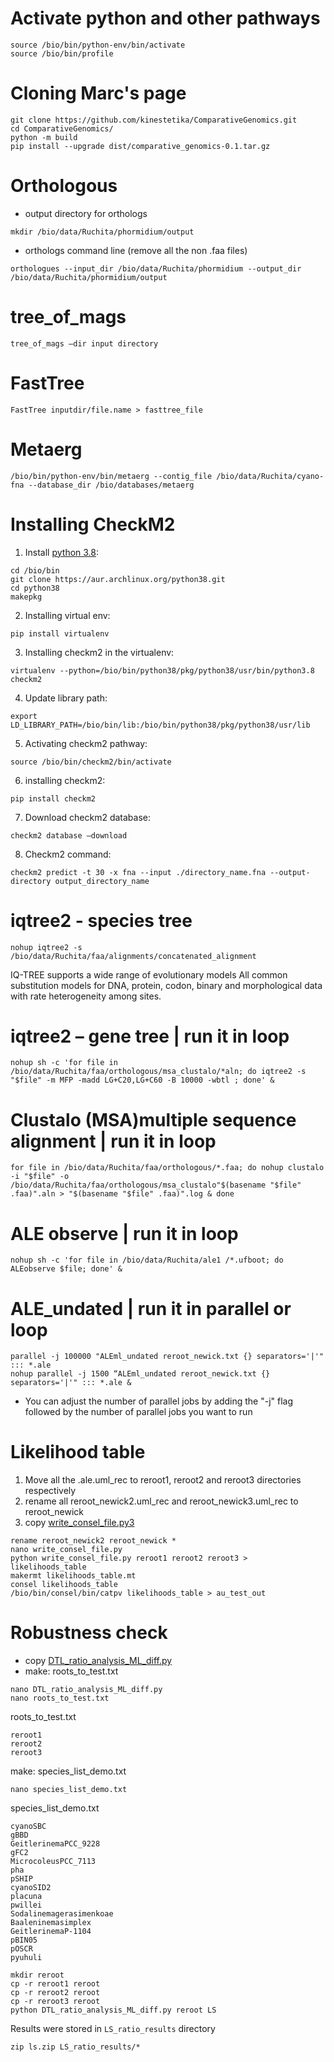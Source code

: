 # Activate python and other pathways
```
source /bio/bin/python-env/bin/activate
source /bio/bin/profile
```
# Cloning Marc's page
```
git clone https://github.com/kinestetika/ComparativeGenomics.git
cd ComparativeGenomics/
python -m build
pip install --upgrade dist/comparative_genomics-0.1.tar.gz
```

# Orthologous
- output directory for orthologs 
```
mkdir /bio/data/Ruchita/phormidium/output 
```
- orthologs command line (remove all the non .faa files)
```
orthologues --input_dir /bio/data/Ruchita/phormidium --output_dir /bio/data/Ruchita/phormidium/output 
```

# tree_of_mags
```
tree_of_mags –dir input directory
```

# FastTree
```
FastTree inputdir/file.name > fasttree_file
```

# Metaerg 
```
/bio/bin/python-env/bin/metaerg --contig_file /bio/data/Ruchita/cyano-fna --database_dir /bio/databases/metaerg 
```

# Installing CheckM2
1.	Install [python 3.8](https://aur.archlinux.org/packages/python38):
```
cd /bio/bin
git clone https://aur.archlinux.org/python38.git
cd python38
makepkg
```

2. Installing virtual env:
```
pip install virtualenv
```

3. Installing checkm2 in the virtualenv: 
```
virtualenv --python=/bio/bin/python38/pkg/python38/usr/bin/python3.8 checkm2
```

4. Update library path:
```
export LD_LIBRARY_PATH=/bio/bin/lib:/bio/bin/python38/pkg/python38/usr/lib
```

5. Activating checkm2 pathway:
```
source /bio/bin/checkm2/bin/activate
```

6. installing checkm2:
```
pip install checkm2
```

7. Download checkm2 database:
```
checkm2 database –download
```

8. Checkm2 command:
```
checkm2 predict -t 30 -x fna --input ./directory_name.fna --output-directory output_directory_name
```

# iqtree2 - species tree
```
nohup iqtree2 -s /bio/data/Ruchita/faa/alignments/concatenated_alignment
```
IQ-TREE supports a wide range of evolutionary models
All common substitution models for DNA, protein, codon, binary and morphological data with rate heterogeneity among sites.

# iqtree2 – gene tree | run it in loop
```
nohup sh -c 'for file in /bio/data/Ruchita/faa/orthologous/msa_clustalo/*aln; do iqtree2 -s "$file" -m MFP -madd LG+C20,LG+C60 -B 10000 -wbtl ; done' &
```

# Clustalo (MSA)multiple sequence alignment | run it in loop 
```
for file in /bio/data/Ruchita/faa/orthologous/*.faa; do nohup clustalo -i "$file" -o /bio/data/Ruchita/faa/orthologous/msa_clustalo"$(basename "$file" .faa)".aln > "$(basename "$file" .faa)".log & done
```

# ALE observe | run it in loop
```
nohup sh -c 'for file in /bio/data/Ruchita/ale1 /*.ufboot; do ALEobserve $file; done' &
```

# ALE_undated | run it in parallel or loop
```
parallel -j 100000 "ALEml_undated reroot_newick.txt {} separators='|'" ::: *.ale
nohup parallel -j 1500 “ALEml_undated reroot_newick.txt {} separators='|'" ::: *.ale &
```
- You can adjust the number of parallel jobs by adding the "-j" flag followed by the number of parallel jobs you want to run

# Likelihood table
1. Move all the .ale.uml_rec to reroot1, reroot2 and reroot3 directories respectively
2. rename all reroot_newick2.uml_rec and reroot_newick3.uml_rec to reroot_newick
3. copy [write_consel_file.py3](https://github.com/ak-andromeda/ALE_methods/blob/main/write_consel_file_p3.py) 

```
rename reroot_newick2 reroot_newick * 
nano write_consel_file.py 
python write_consel_file.py reroot1 reroot2 reroot3 > likelihoods_table 
makermt likelihoods_table.mt
consel likelihoods_table
/bio/bin/consel/bin/catpv likelihoods_table > au_test_out
```

# Robustness check
- copy [DTL_ratio_analysis_ML_diff.py](https://github.com/ak-andromeda/ALE_methods/blob/main/write_consel_file_p3.py)
- make: roots_to_test.txt 
```
nano DTL_ratio_analysis_ML_diff.py
nano roots_to_test.txt
```

roots_to_test.txt
```
reroot1
reroot2
reroot3
```

make: species_list_demo.txt
```
nano species_list_demo.txt
```

species_list_demo.txt
```
cyanoSBC 
gBBD               
GeitlerinemaPCC_9228 
gFC2
MicrocoleusPCC_7113 
pha
pSHIP  
cyanoSID2
placuna 
pwillei
Sodalinemagerasimenkoae
Baaleninemasimplex     
GeitlerinemaP-1104
pBIN05 
pOSCR
pyuhuli
```

```
mkdir reroot
cp -r reroot1 reroot
cp -r reroot2 reroot
cp -r reroot3 reroot
python DTL_ratio_analysis_ML_diff.py reroot LS
```
Results were stored in `LS_ratio_results` directory
```
zip ls.zip LS_ratio_results/*
```
